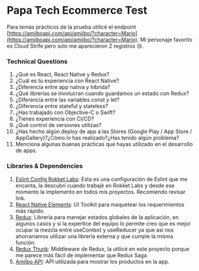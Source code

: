 # Papa Tech Ecommerce Test

Para temas prácticos de la prueba utilicé el endpoint [https://amiiboapi.com/api/amiibo/?character=Mario](https://amiiboapi.com/api/amiibo/?character=Mario). Mi personaje favorito es Cloud Strife pero solo me aparecieron 2 registros :cry:.

### Technical Questions 

1. ¿Qué es React, React Native y Redux?
2. ¿Cuál es tu experiencia con React Native?
3. ¿Diferencia entre app nativa y híbrida?
4. ¿Qué librerías se involucran cuando guardamos un estado con Redux?
5. ¿Diferencia entre las variables const y let?
6. ¿Diferencia entre stateful y stateless?
7. ¿Has trabajado con Objective-C o Swift?
8. ¿Tienes experiencia con CI/CD?
9. ¿Qué control de versiones utilizas?
10. ¿Has hecho algún deploy de app a las Stores (Google Play / App Store / AppGallery)?¿Cómo lo has realizado?¿Has tenido algún problema?
11. Menciona algunas buenas prácticas que hayas utilizado en el desarrollo de apps.


### Libraries & Dependencies

1. [Eslint Config Rokket Labs](https://github.com/rokket-labs/eslint-config-rokket-labs): Esta es una configuración de Eslint que me encanta, la descubrí cuando trabajé en Rokket Labs y desde ese momento la implemento en todos mis proyectos. Recomiendo revisar link.
2. [React Native Elements](https://reactnativeelements.com/): UI Toolkit para maquetear los requerimientos más rápido. 
3. [Redux](https://redux.js.org/): Librería para manejar estados globales de la aplicación, en algunos casos y si la expertice del equipo lo permite creo que es mejor ocupar la mezcla entre useContext y useReducer ya que así nos ahorrariamos utilizar una librería externa y que cumple la misma función. 
4. [Redux Thunk](https://github.com/reduxjs/redux-thunk): Middleware de Redux, la utilicé en este proyecto porque me parece más fácil de implementar que Redux Saga. 
5. [Amiibo API](https://www.amiiboapi.com/): API utilizada para mostrar los productos en la app.
